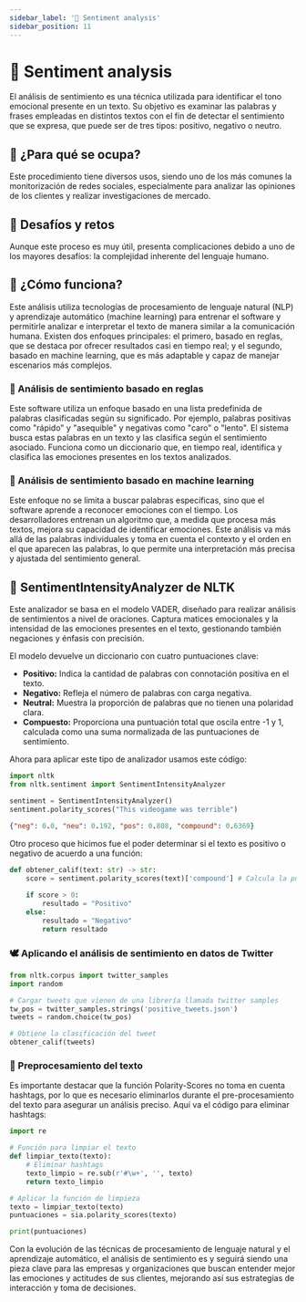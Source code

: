 ```yaml
---
sidebar_label: '🔎 Sentiment analysis'
sidebar_position: 11
---
```


# 🔎 Sentiment analysis

El análisis de sentimiento es una técnica utilizada para identificar el tono emocional presente en un texto. Su objetivo es examinar las palabras y frases empleadas en distintos textos con el fin de detectar el sentimiento que se expresa, que puede ser de tres tipos: positivo, negativo o neutro.

## 📌 ¿Para qué se ocupa?

Este procedimiento tiene diversos usos, siendo uno de los más comunes la monitorización de redes sociales, especialmente para analizar las opiniones de los clientes y realizar investigaciones de mercado.

## 🚩 Desafíos y retos

Aunque este proceso es muy útil, presenta complicaciones debido a uno de los mayores desafíos: la complejidad inherente del lenguaje humano.

## 🔧 ¿Cómo funciona?

Este análisis utiliza tecnologías de procesamiento de lenguaje natural (NLP) y aprendizaje automático (machine learning) para entrenar el software y permitirle analizar e interpretar el texto de manera similar a la comunicación humana. Existen dos enfoques principales: el primero, basado en reglas, que se destaca por ofrecer resultados casi en tiempo real; y el segundo, basado en machine learning, que es más adaptable y capaz de manejar escenarios más complejos.

### 📐 Análisis de sentimiento basado en reglas

Este software utiliza un enfoque basado en una lista predefinida de palabras clasificadas según su significado. Por ejemplo, palabras positivas como "rápido" y "asequible" y negativas como "caro" o "lento". El sistema busca estas palabras en un texto y las clasifica según el sentimiento asociado. Funciona como un diccionario que, en tiempo real, identifica y clasifica las emociones presentes en los textos analizados.

### 🤖 Análisis de sentimiento basado en machine learning

Este enfoque no se limita a buscar palabras específicas, sino que el software aprende a reconocer emociones con el tiempo. Los desarrolladores entrenan un algoritmo que, a medida que procesa más textos, mejora su capacidad de identificar emociones. Este análisis va más allá de las palabras individuales y toma en cuenta el contexto y el orden en el que aparecen las palabras, lo que permite una interpretación más precisa y ajustada del sentimiento general.

## 🧮 SentimentIntensityAnalyzer de NLTK

Este analizador se basa en el modelo VADER, diseñado para realizar análisis de sentimientos a nivel de oraciones. Captura matices emocionales y la intensidad de las emociones presentes en el texto, gestionando también negaciones y énfasis con precisión.

El modelo devuelve un diccionario con cuatro puntuaciones clave:

- **Positivo:** Indica la cantidad de palabras con connotación positiva en el texto.
- **Negativo:** Refleja el número de palabras con carga negativa.
- **Neutral:** Muestra la proporción de palabras que no tienen una polaridad clara.
- **Compuesto:** Proporciona una puntuación total que oscila entre -1 y 1, calculada como una suma normalizada de las puntuaciones de sentimiento.

Ahora para aplicar este tipo de analizador usamos este código:

```python title="Ejemplo de análisis de sentimiento"
import nltk
from nltk.sentiment import SentimentIntensityAnalyzer

sentiment = SentimentIntensityAnalyzer()
sentiment.polarity_scores("This videogame was terrible")
```

```json title="Output del código anterior"
{"neg": 0.0, "neu": 0.192, "pos": 0.808, "compound": 0.6369}
```

Otro proceso que hicimos fue el poder determinar si el texto es positivo o negativo de acuerdo a una función:

```python title="Función para obtener la calificación"
def obtener_calif(text: str) -> str:
    score = sentiment.polarity_scores(text)['compound'] # Calcula la puntuación del 'compound'
    
    if score > 0:
        resultado = "Positivo"
    else:
        resultado = "Negativo"
        return resultado
```

### 🕊️ Aplicando el análisis de sentimiento en datos de Twitter

```python title="Análisis de sentimiento en tweets"
from nltk.corpus import twitter_samples
import random

# Cargar tweets que vienen de una librería llamada twitter samples
tw_pos = twitter_samples.strings('positive_tweets.json')
tweets = random.choice(tw_pos)

# Obtiene la clasificación del tweet
obtener_calif(tweets)
```

### 📝 Preprocesamiento del texto

Es importante destacar que la función Polarity-Scores no toma en cuenta hashtags, por lo que es necesario eliminarlos durante el pre-procesamiento del texto para asegurar un análisis preciso. Aquí va el código para eliminar hashtags:

```python title="Función para limpiar el texto para el análisis de sentimiento"
import re

# Función para limpiar el texto
def limpiar_texto(texto):
    # Eliminar hashtags
    texto_limpio = re.sub(r'#\w+', '', texto)
    return texto_limpio

# Aplicar la función de limpieza
texto = limpiar_texto(texto)
puntuaciones = sia.polarity_scores(texto)

print(puntuaciones)
```

Con la evolución de las técnicas de procesamiento de lenguaje natural y el aprendizaje automático, el análisis de sentimiento es y seguirá siendo una pieza clave para las empresas y organizaciones que buscan entender mejor las emociones y actitudes de sus clientes, mejorando así sus estrategias de interacción y toma de decisiones.
